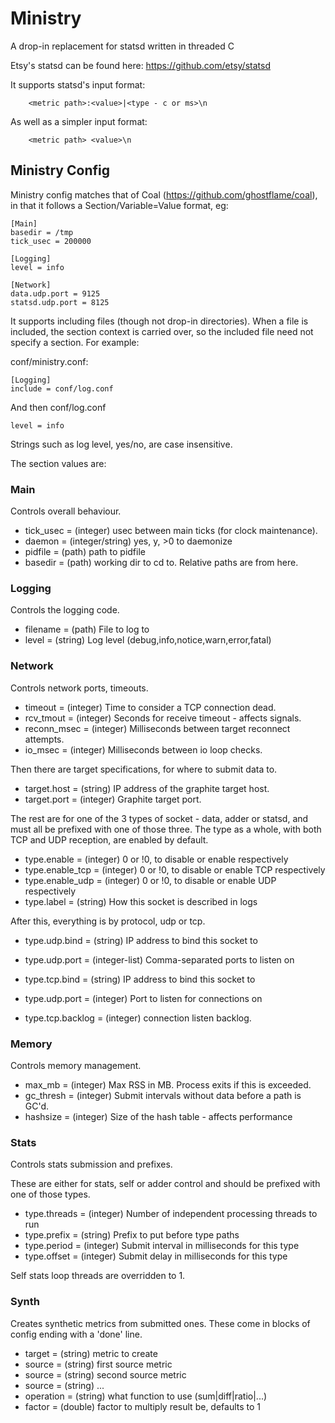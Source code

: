 # Ministry
A drop-in replacement for statsd written in threaded C

Etsy's statsd can be found here:  https://github.com/etsy/statsd

It supports statsd's input format:
```
	<metric path>:<value>|<type - c or ms>\n
```
As well as a simpler input format:
```
	<metric path> <value>\n
```

## Ministry Config

Ministry config matches that of Coal (https://github.com/ghostflame/coal), in
that it follows a Section/Variable=Value format, eg:

```
[Main]
basedir = /tmp
tick_usec = 200000

[Logging]
level = info

[Network]
data.udp.port = 9125
statsd.udp.port = 8125
```

It supports including files (though not drop-in directories).  When a file
is included, the section context is carried over, so the included file need
not specify a section.  For example:

conf/ministry.conf:

```
[Logging]
include = conf/log.conf
```

And then conf/log.conf
```
level = info
```

Strings such as log level, yes/no, are case insensitive.


The section values are:

### Main
Controls overall behaviour.

- tick_usec = (integer) usec between main ticks (for clock maintenance).
- daemon    = (integer/string) yes, y, >0 to daemonize
- pidfile   = (path) path to pidfile
- basedir   = (path) working dir to cd to.  Relative paths are from here.


### Logging
Controls the logging code.

- filename  = (path) File to log to
- level     = (string) Log level (debug,info,notice,warn,error,fatal)


### Network
Controls network ports, timeouts.

- timeout     = (integer) Time to consider a TCP connection dead.
- rcv_tmout   = (integer) Seconds for receive timeout - affects signals.
- reconn_msec = (integer) Milliseconds between target reconnect attempts.
- io_msec     = (integer) Milliseconds between io loop checks.

Then there are target specifications, for where to submit data to.

- target.host  = (string) IP address of the graphite target host.
- target.port  = (integer) Graphite target port.

The rest are for one of the 3 types of socket - data, adder or statsd, and
must all be prefixed with one of those three.  The type as a whole, with
both TCP and UDP reception, are enabled by default.

- type.enable      = (integer) 0 or !0, to disable or enable respectively
- type.enable_tcp  = (integer) 0 or !0, to disable or enable TCP respectively
- type.enable_udp  = (integer) 0 or !0, to disable or enable UDP respectively
- type.label       = (string) How this socket is described in logs

After this, everything is by protocol, udp or tcp.

- type.udp.bind    = (string) IP address to bind this socket to
- type.udp.port    = (integer-list) Comma-separated ports to listen on

- type.tcp.bind    = (string) IP address to bind this socket to
- type.udp.port    = (integer) Port to listen for connections on
- type.tcp.backlog = (integer) connection listen backlog.



### Memory
Controls memory management.

- max_mb     = (integer) Max RSS in MB.  Process exits if this is exceeded.
- gc_thresh  = (integer) Submit intervals without data before a path is GC'd.
- hashsize   = (integer) Size of the hash table - affects performance


### Stats
Controls stats submission and prefixes.

These are either for stats, self or adder control and should be prefixed with
one of those types.

- type.threads = (integer) Number of independent processing threads to run
- type.prefix  = (string) Prefix to put before type paths
- type.period  = (integer) Submit interval in milliseconds for this type
- type.offset  = (integer) Submit delay in milliseconds for this type

Self stats loop threads are overridden to 1.


### Synth
Creates synthetic metrics from submitted ones.  These come in blocks of
config ending with a 'done' line.

- target    = (string) metric to create
- source    = (string) first source metric
- source    = (string) second source metric
- source    = (string) ...
- operation = (string) what function to use (sum|diff|ratio|...)
- factor    = (double) factor to multiply result be, defaults to 1


